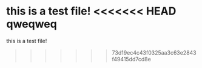 this is a test file!
<<<<<<< HEAD
qweqweq
=======
this is a test file!
>>>>>>> 73d19ec4c43f0325aa3c63e2843f49415dd7cd8e
